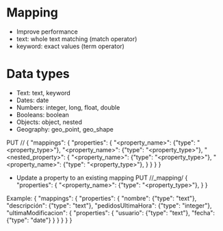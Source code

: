# Mapping
- Improve performance
- text: whole text matching (match operator)
- keyword: exact values (term operator)

# Data types
- Text: text, keyword
- Dates: date
- Numbers: integer, long, float, double
- Booleans: boolean
- Objects: object, nested
- Geography: geo_point, geo_shape

PUT /<index>/
{
    "mappings": {
        "properties": {
            "<property_name>": {"type": "<property_type>"},
            "<property_name>": {"type": "<property_type>"},
            "<nested_property>": {
                "<property_name>": {"type": "<property_type>"},
                "<property_name>": {"type": "<property_type>"},
            }
        }
    }
}

- Update a property to an existing mapping
PUT /<index>/_mapping/
{
    "properties": {
        "<property_name>": {"type": "<property_type>"},
    }
}

Example:
{
    "mappings": {
        "properties": {
            "nombre": {"type": "text"},
            "descripción": {"type": "text"},
            "pedidosUltimaHora": {"type": "integer"},
            "ultimaModificacion": {
                "properties": {
                    "usuario": {"type": "text"},
                    "fecha": {"type": "date"}
                }
            }
        }
    }
}
